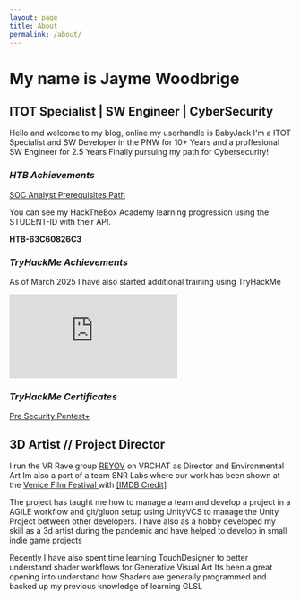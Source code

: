 ```yaml
---
layout: page
title: About
permalink: /about/
---
```


# My name is Jayme Woodbrige 

## ITOT Specialist | SW Engineer | CyberSecurity

Hello and welcome to my blog, online my userhandle is BabyJack
I'm a ITOT Specialist and SW Developer in the PNW for 10+ Years 
and a proffesional SW Engineer for 2.5 Years
Finally pursuing my path for Cybersecurity!

<div data-iframe-width="150" data-iframe-height="270" data-share-badge-id="734cc69a-1288-46dd-881e-2480c2f84a93" data-share-badge-host="https://www.credly.com"></div><script type="text/javascript" async src="//cdn.credly.com/assets/utilities/embed.js"></script>


### *HTB Achievements*
<a href="https://academy.hackthebox.com/achievement/33997/path/400"> SOC Analyst Prerequisites Path </a>

You can see my HackTheBox Academy learning progression using the STUDENT-ID with their API. 

**HTB-63C60826C3**


### *TryHackMe Achievements*
As of March 2025 I have also started additional training using TryHackMe
<iframe src="https://tryhackme.com/api/v2/badges/public-profile?userPublicId=293317" style='border:none;'></iframe>

### *TryHackMe Certificates*

<a href="https://tryhackme-certificates.s3-eu-west-1.amazonaws.com/THM-8UO8FTQCA9.pdf"> Pre Security </a>
<a href="https://tryhackme-certificates.s3-eu-west-1.amazonaws.com/THM-22UZZ9SUQ3.pdf"> Pentest+ </a>

## 3D Artist // Project Director

I run the VR Rave group <a href="https://reyov.net">REYOV</a> on VRCHAT as Director and Environmental Art
Im also a part of a team SNR Labs where our work has been shown at the <a href="https://www.labiennale.org/en/cinema/2024/venice-immersive/snr-labs-test-facility">Venice Film Festival </a>with <a href="https://www.imdb.com/title/tt32997352/fullcredits/"> 
[IMDB Credit] </a>

The project has taught me how to manage a team and develop a project in a AGILE workflow and git/gluon setup using UnityVCS to manage the Unity Project
between other developers. I have also as a hobby developed my skill as a 3d artist during the pandemic and have helped to develop in small indie game projects

Recently I have also spent time learning TouchDesigner to better understand shader workflows for Generative Visual Art
Its been a great opening into understand how Shaders are generally programmed and backed up my previous knowledge of learning GLSL